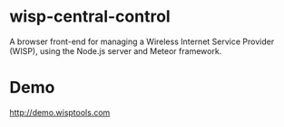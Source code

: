 # wisp-central-control
A browser front-end for managing a Wireless Internet Service Provider (WISP), using the Node.js server and Meteor framework.

# Demo
http://demo.wisptools.com
